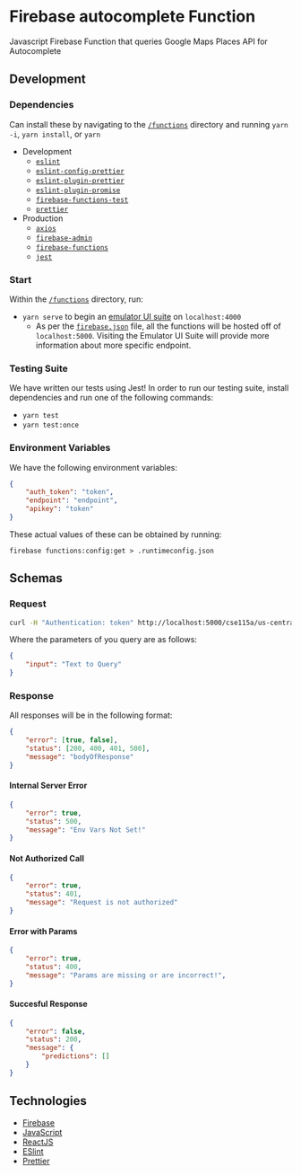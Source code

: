 # Firebase autocomplete Function

Javascript Firebase Function that queries Google Maps Places API for Autocomplete

## Development 

### Dependencies 

Can install these by navigating to the [`/functions`](functions/) directory and running `yarn -i`, `yarn install`, or `yarn`

* Development 
  * [`eslint`](https://eslint.org/docs/user-guide/getting-started)
  * [`eslint-config-prettier`](https://github.com/prettier/eslint-config-prettier)
  * [`eslint-plugin-prettier`](https://github.com/prettier/eslint-plugin-prettier)
  * [`eslint-plugin-promise`](https://github.com/xjamundx/eslint-plugin-promise)
  * [`firebase-functions-test`](https://github.com/firebase/firebase-functions-test)
  * [`prettier`](https://prettier.io/) 
* Production 
  * [`axios`](https://github.com/axios/axios) 
  * [`firebase-admin`](https://github.com/firebase/firebase-admin-node)
  * [`firebase-functions`](https://github.com/firebase/firebase-functions)
  * [`jest`](https://jestjs.io/)

### Start 

Within the [`/functions`](functions/) directory, run: 

* `yarn serve` to begin an [emulator UI suite](https://firebase.google.com/docs/emulator-suite) on `localhost:4000`
  * As per the [`firebase.json`](firebase.json#L8-L10) file, all the functions will be hosted off of `localhost:5000`. Visiting the Emulator UI Suite will provide more information about more specific endpoint. 

### Testing Suite 

We have written our tests using Jest! In order to run our testing suite, install dependencies and run one of the following commands: 
* `yarn test`
* `yarn test:once`

### Environment Variables 

We have the following environment variables: 

```json 
{
    "auth_token": "token",
    "endpoint": "endpoint",
    "apikey": "token"
}
```

These actual values of these can be obtained by running:

 `firebase functions:config:get > .runtimeconfig.json`

## Schemas 

### Request 

```bash
curl -H "Authentication: token" http://localhost:5000/cse115a/us-central1/autocomplete\?input\=text
```

Where the parameters of you query are as follows: 

```json
{
    "input": "Text to Query"
}
```

### Response

All responses will be in the following format: 
```json
{
    "error": [true, false],
    "status": [200, 400, 401, 500],
    "message": "bodyOfResponse"
}
```

#### Internal Server Error
```json
{
    "error": true, 
    "status": 500,
    "message": "Env Vars Not Set!"
}
```

#### Not Authorized Call
```json
{
    "error": true, 
    "status": 401,
    "message": "Request is not authorized"
}
```

#### Error with Params

```json 
{
    "error": true,
    "status": 400,
    "message": "Params are missing or are incorrect!",
}
```

#### Succesful Response
```json
{
    "error": false, 
    "status": 200, 
    "message": {
        "predictions": []
    }
} 
```

## Technologies 

* [Firebase](https://firebase.google.com/) 
* [JavaScript](https://www.javascript.com/) 
* [ReactJS](https://reactjs.org/) 
* [ESlint](https://eslint.org/) 
* [Prettier](https://prettier.io/) 

